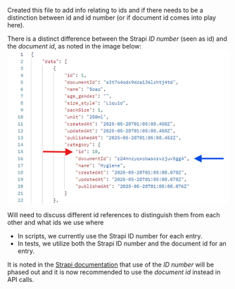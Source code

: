 Created this file to add info relating to ids and if there needs to be a distinction between id and id number (or if document id comes into play here).

There is a distinct difference between the Strapi _ID number_ (seen as id) and the _document id_, as noted in the image below: <br>
![Image of the Strapi id number and document id in json data](../images/strapi_document-id.png)

Will need to discuss different id references to distinguish them from each other and what ids we use where

- In scripts, we currently use the Strapi ID number for each entry.
- In tests, we utilize both the Strapi ID number and the document id for an entry.

It is noted in the [Strapi documentation](https://docs.strapi.io/cms/migration/v4-to-v5/breaking-changes/use-document-id) that use of the _ID number_ will be phased out and it is now recommended to use the _document id_ instead in API calls.